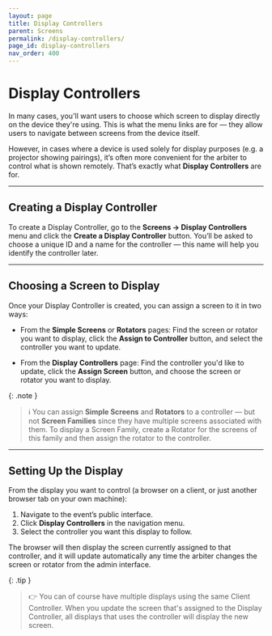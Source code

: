 ```yaml
---
layout: page
title: Display Controllers
parent: Screens
permalink: /display-controllers/
page_id: display-controllers
nav_order: 400
---
```


# Display Controllers

In many cases, you'll want users to choose which screen to display directly on the device they're using.
This is what the menu links are for — they allow users to navigate between screens from the device itself.

However, in cases where a device is used solely for display purposes (e.g. a projector showing pairings), it’s often more convenient for the arbiter to control what is shown remotely.
That’s exactly what **Display Controllers** are for.

---

## Creating a Display Controller

To create a Display Controller, go to the **Screens → Display Controllers** menu and click the **Create a Display Controller** button.
You’ll be asked to choose a unique ID and a name for the controller — this name will help you identify the controller later.

---

## Choosing a Screen to Display

Once your Display Controller is created, you can assign a screen to it in two ways:

- From the **Simple Screens** or **Rotators** pages:
  Find the screen or rotator you want to display, click the **Assign to Controller** button, and select the controller you want to update.

- From the **Display Controllers** page:
  Find the controller you'd like to update, click the **Assign Screen** button, and choose the screen or rotator you want to display.

{: .note }
> :information_source: You can assign **Simple Screens** and **Rotators** to a controller — but not **Screen Families** since they have multiple screens associated with them.
> To display a Screen Family, create a Rotator for the screens of this family and then assign the rotator to the controller.

---

## Setting Up the Display

From the display you want to control (a browser on a client, or just another browser tab on your own machine):

1. Navigate to the event’s public interface.
2. Click **Display Controllers** in the navigation menu.
3. Select the controller you want this display to follow.

The browser will then display the screen currently assigned to that controller, and it will update automatically any time the arbiter changes the screen or rotator from the admin interface.

{: .tip }
> :point_right: You can of course have multiple displays using the same Client Controller.
> When you update the screen that's assigned to the Display Controller, all displays that uses the controller will display the new screen.
